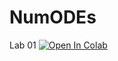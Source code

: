 # NumODEs

Lab 01 [![Open In Colab](https://colab.research.google.com/assets/colab-badge.svg)](https://colab.research.google.com/github/piotrbartman/NumODEs/blob/master/picard.ipynb) 
